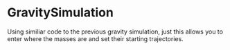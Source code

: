 # GravitySimulation

Using similiar code to the previous gravity simulation, just this allows you to enter where the masses are and set their starting trajectories.